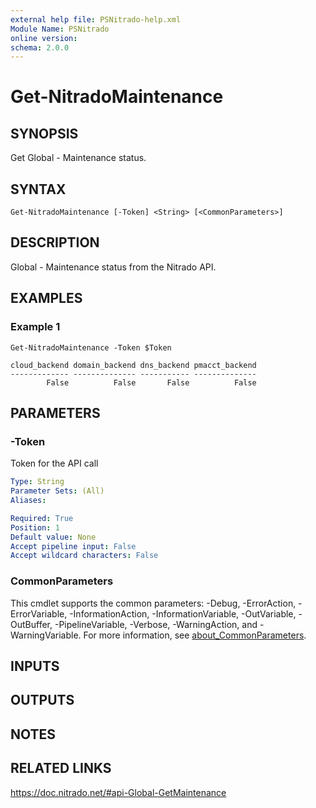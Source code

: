 ```yaml
---
external help file: PSNitrado-help.xml
Module Name: PSNitrado
online version:
schema: 2.0.0
---
```


# Get-NitradoMaintenance

## SYNOPSIS

Get Global - Maintenance status.

## SYNTAX

```
Get-NitradoMaintenance [-Token] <String> [<CommonParameters>]
```

## DESCRIPTION
Global - Maintenance status from the Nitrado API.

## EXAMPLES

### Example 1
```
Get-NitradoMaintenance -Token $Token

cloud_backend domain_backend dns_backend pmacct_backend
------------- -------------- ----------- --------------
        False          False       False          False
```

## PARAMETERS

### -Token
Token for the API call

```yaml
Type: String
Parameter Sets: (All)
Aliases:

Required: True
Position: 1
Default value: None
Accept pipeline input: False
Accept wildcard characters: False
```

### CommonParameters
This cmdlet supports the common parameters: -Debug, -ErrorAction, -ErrorVariable, -InformationAction, -InformationVariable, -OutVariable, -OutBuffer, -PipelineVariable, -Verbose, -WarningAction, and -WarningVariable. For more information, see [about_CommonParameters](http://go.microsoft.com/fwlink/?LinkID=113216).

## INPUTS

## OUTPUTS

## NOTES

## RELATED LINKS

https://doc.nitrado.net/#api-Global-GetMaintenance